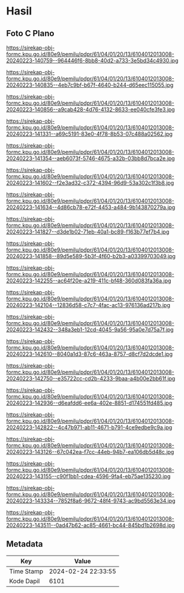 # Hasil

## Foto C Plano

https://sirekap-obj-formc.kpu.go.id/80e9/pemilu/pdpr/61/04/01/20/13/6104012013008-20240223-140759--964446f6-8bb8-40d2-a733-3e5bd34c4930.jpg

https://sirekap-obj-formc.kpu.go.id/80e9/pemilu/pdpr/61/04/01/20/13/6104012013008-20240223-140835--4eb7c9bf-b67f-4640-b244-d65eec115055.jpg

https://sirekap-obj-formc.kpu.go.id/80e9/pemilu/pdpr/61/04/01/20/13/6104012013008-20240223-140856--a9cab428-4d76-4132-8633-ee040cfe3fe3.jpg

https://sirekap-obj-formc.kpu.go.id/80e9/pemilu/pdpr/61/04/01/20/13/6104012013008-20240223-141331--a69c5191-83e0-4f78-8b53-07c488a02562.jpg

https://sirekap-obj-formc.kpu.go.id/80e9/pemilu/pdpr/61/04/01/20/13/6104012013008-20240223-141354--aeb6073f-5746-4675-a32b-03bb8d7bca2e.jpg

https://sirekap-obj-formc.kpu.go.id/80e9/pemilu/pdpr/61/04/01/20/13/6104012013008-20240223-141602--f2e3ad32-c372-4394-96d9-53a302c1f3b8.jpg

https://sirekap-obj-formc.kpu.go.id/80e9/pemilu/pdpr/61/04/01/20/13/6104012013008-20240223-141634--4d86cb78-e72f-4453-a484-9b143870279a.jpg

https://sirekap-obj-formc.kpu.go.id/80e9/pemilu/pdpr/61/04/01/20/13/6104012013008-20240223-141827--d3de1b02-71eb-40a1-bc89-f163b77ef7b4.jpg

https://sirekap-obj-formc.kpu.go.id/80e9/pemilu/pdpr/61/04/01/20/13/6104012013008-20240223-141858--89d5e589-5b3f-4f60-b2b3-a03399703049.jpg

https://sirekap-obj-formc.kpu.go.id/80e9/pemilu/pdpr/61/04/01/20/13/6104012013008-20240223-142255--ac64f20e-a219-411c-bf48-360d083fa36a.jpg

https://sirekap-obj-formc.kpu.go.id/80e9/pemilu/pdpr/61/04/01/20/13/6104012013008-20240223-142104--12836d58-c7c7-4fac-ac13-976136ad217b.jpg

https://sirekap-obj-formc.kpu.go.id/80e9/pemilu/pdpr/61/04/01/20/13/6104012013008-20240223-142432--348a3eb1-12cd-4045-9a56-95a0e7d75a7f.jpg

https://sirekap-obj-formc.kpu.go.id/80e9/pemilu/pdpr/61/04/01/20/13/6104012013008-20240223-142610--8040a1d3-87c6-463a-8757-d8cf7d2dcde1.jpg

https://sirekap-obj-formc.kpu.go.id/80e9/pemilu/pdpr/61/04/01/20/13/6104012013008-20240223-142750--e35722cc-cd2b-4233-9baa-a4b00e2bb61f.jpg

https://sirekap-obj-formc.kpu.go.id/80e9/pemilu/pdpr/61/04/01/20/13/6104012013008-20240223-142936--d6eafdd6-ee6a-402e-8851-d174551fd485.jpg

https://sirekap-obj-formc.kpu.go.id/80e9/pemilu/pdpr/61/04/01/20/13/6104012013008-20240223-142822--4c47b971-ab11-4671-b791-4ce9edbe9c9a.jpg

https://sirekap-obj-formc.kpu.go.id/80e9/pemilu/pdpr/61/04/01/20/13/6104012013008-20240223-143126--67c042ea-f7cc-44eb-94b7-ea106db5d48c.jpg

https://sirekap-obj-formc.kpu.go.id/80e9/pemilu/pdpr/61/04/01/20/13/6104012013008-20240223-143155--c90f1bb1-cdea-4596-9fa4-eb75ae135230.jpg

https://sirekap-obj-formc.kpu.go.id/80e9/pemilu/pdpr/61/04/01/20/13/6104012013008-20240223-143334--7852f8a6-9672-48f4-9743-ac9bd5563e34.jpg

https://sirekap-obj-formc.kpu.go.id/80e9/pemilu/pdpr/61/04/01/20/13/6104012013008-20240223-143511--0ad47b62-ac85-4661-bc44-845bd1b2698d.jpg


## Metadata

| Key        | Value               |
| ---------- | ------------------- |
| Time Stamp | 2024-02-24 22:33:55 |
| Kode Dapil | 6101                |



